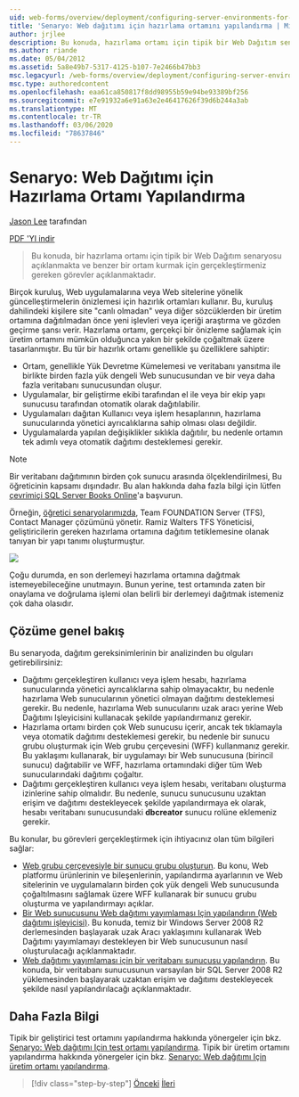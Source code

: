```yaml
---
uid: web-forms/overview/deployment/configuring-server-environments-for-web-deployment/scenario-configuring-a-staging-environment-for-web-deployment
title: 'Senaryo: Web dağıtımı için hazırlama ortamını yapılandırma | Microsoft Docs'
author: jrjlee
description: Bu konuda, hazırlama ortamı için tipik bir Web Dağıtım senaryosu açıklanmakta ve benzer bir env 'yi kurmak için gerçekleştirmeniz gereken görevler açıklanmaktadır...
ms.author: riande
ms.date: 05/04/2012
ms.assetid: 5a8e49b7-5317-4125-b107-7e2466b47bb3
msc.legacyurl: /web-forms/overview/deployment/configuring-server-environments-for-web-deployment/scenario-configuring-a-staging-environment-for-web-deployment
msc.type: authoredcontent
ms.openlocfilehash: eaa61ca850817f8dd98955b59e94be93389bf256
ms.sourcegitcommit: e7e91932a6e91a63e2e46417626f39d6b244a3ab
ms.translationtype: MT
ms.contentlocale: tr-TR
ms.lasthandoff: 03/06/2020
ms.locfileid: "78637846"
---
```

# <a name="scenario-configuring-a-staging-environment-for-web-deployment"></a>Senaryo: Web Dağıtımı için Hazırlama Ortamı Yapılandırma

[Jason Lee](https://github.com/jrjlee) tarafından

[PDF 'YI indir](https://msdnshared.blob.core.windows.net/media/MSDNBlogsFS/prod.evol.blogs.msdn.com/CommunityServer.Blogs.Components.WeblogFiles/00/00/00/63/56/8130.DeployingWebAppsInEnterpriseScenarios.pdf)

> Bu konuda, bir hazırlama ortamı için tipik bir Web Dağıtım senaryosu açıklanmakta ve benzer bir ortam kurmak için gerçekleştirmeniz gereken görevler açıklanmaktadır.

Birçok kuruluş, Web uygulamalarına veya Web sitelerine yönelik güncelleştirmelerin önizlemesi için hazırlık ortamları kullanır. Bu, kuruluş dahilindeki kişilere site "canlı olmadan" veya diğer sözcüklerden bir üretim ortamına dağıtılmadan önce yeni işlevleri veya içeriği araştırma ve gözden geçirme şansı verir. Hazırlama ortamı, gerçekçi bir önizleme sağlamak için üretim ortamını mümkün olduğunca yakın bir şekilde çoğaltmak üzere tasarlanmıştır. Bu tür bir hazırlık ortamı genellikle şu özelliklere sahiptir:

- Ortam, genellikle Yük Devretme Kümelemesi ve veritabanı yansıtma ile birlikte birden fazla yük dengeli Web sunucusundan ve bir veya daha fazla veritabanı sunucusundan oluşur.
- Uygulamalar, bir geliştirme ekibi tarafından el ile veya bir ekip yapı sunucusu tarafından otomatik olarak dağıtılabilir.
- Uygulamaları dağıtan Kullanıcı veya işlem hesaplarının, hazırlama sunucularında yönetici ayrıcalıklarına sahip olması olası değildir.
- Uygulamalarda yapılan değişiklikler sıklıkla dağıtılır, bu nedenle ortamın tek adımlı veya otomatik dağıtımı desteklemesi gerekir.

> [!NOTE]
> Bir veritabanı dağıtımının birden çok sunucu arasında ölçeklendirilmesi, Bu öğreticinin kapsamı dışındadır. Bu alan hakkında daha fazla bilgi için lütfen [çevrimiçi SQL Server Books Online](https://technet.microsoft.com/library/ms130214.aspx)'a başvurun.

Örneğin, [öğretici senaryolarımızda](../deploying-web-applications-in-enterprise-scenarios/enterprise-web-deployment-scenario-overview.md), Team FOUNDATION Server (TFS), Contact Manager çözümünü yönetir. Ramiz Walters TFS Yöneticisi, geliştiricilerin gereken hazırlama ortamına dağıtım tetiklemesine olanak tanıyan bir yapı tanımı oluşturmuştur.

![](scenario-configuring-a-staging-environment-for-web-deployment/_static/image1.png)

Çoğu durumda, en son derlemeyi hazırlama ortamına dağıtmak istemeyebileceğine unutmayın. Bunun yerine, test ortamında zaten bir onaylama ve doğrulama işlemi olan belirli bir derlemeyi dağıtmak istemeniz çok daha olasıdır.

## <a name="solution-overview"></a>Çözüme genel bakış

Bu senaryoda, dağıtım gereksinimlerinin bir analizinden bu olguları getirebilirsiniz:

- Dağıtımı gerçekleştiren kullanıcı veya işlem hesabı, hazırlama sunucularında yönetici ayrıcalıklarına sahip olmayacaktır, bu nedenle hazırlama Web sunucularının yönetici olmayan dağıtımı desteklemesi gerekir. Bu nedenle, hazırlama Web sunucularını uzak aracı yerine Web Dağıtımı Işleyicisini kullanacak şekilde yapılandırmanız gerekir.
- Hazırlama ortamı birden çok Web sunucusu içerir, ancak tek tıklamayla veya otomatik dağıtımı desteklemesi gerekir, bu nedenle bir sunucu grubu oluşturmak için Web grubu çerçevesini (WFF) kullanmanız gerekir. Bu yaklaşımı kullanarak, bir uygulamayı bir Web sunucusuna (birincil sunucu) dağıtabilir ve WFF, hazırlama ortamındaki diğer tüm Web sunucularındaki dağıtımı çoğaltır.
- Dağıtımı gerçekleştiren kullanıcı veya işlem hesabı, veritabanı oluşturma izinlerine sahip olmalıdır. Bu nedenle, sunucu sunucusunu uzaktan erişim ve dağıtımı destekleyecek şekilde yapılandırmaya ek olarak, hesabı veritabanı sunucusundaki **dbcreator** sunucu rolüne eklemeniz gerekir.

Bu konular, bu görevleri gerçekleştirmek için ihtiyacınız olan tüm bilgileri sağlar:

- [Web grubu çerçevesiyle bir sunucu grubu oluşturun](creating-a-server-farm-with-the-web-farm-framework.md). Bu konu, Web platformu ürünlerinin ve bileşenlerinin, yapılandırma ayarlarının ve Web sitelerinin ve uygulamaların birden çok yük dengeli Web sunucusunda çoğaltılmasını sağlamak üzere WFF kullanarak bir sunucu grubu oluşturma ve yapılandırmayı açıklar.
- [Bir Web sunucusunu Web dağıtımı yayımlaması Için yapılandırın (Web dağıtımı işleyicisi)](configuring-a-web-server-for-web-deploy-publishing-web-deploy-handler.md). Bu konuda, temiz bir Windows Server 2008 R2 derlemesinden başlayarak uzak Aracı yaklaşımını kullanarak Web Dağıtımı yayımlamayı destekleyen bir Web sunucusunun nasıl oluşturulacağı açıklanmaktadır.
- [Web dağıtımı yayımlaması için bir veritabanı sunucusu yapılandırın](configuring-a-database-server-for-web-deploy-publishing.md). Bu konuda, bir veritabanı sunucusunun varsayılan bir SQL Server 2008 R2 yüklemesinden başlayarak uzaktan erişim ve dağıtımı destekleyecek şekilde nasıl yapılandırılacağı açıklanmaktadır.

## <a name="further-reading"></a>Daha Fazla Bilgi

Tipik bir geliştirici test ortamını yapılandırma hakkında yönergeler için bkz. [Senaryo: Web dağıtımı Için test ortamı yapılandırma](scenario-configuring-a-test-environment-for-web-deployment.md). Tipik bir üretim ortamını yapılandırma hakkında yönergeler için bkz. [Senaryo: Web dağıtımı Için üretim ortamı yapılandırma](scenario-configuring-a-production-environment-for-web-deployment.md).

> [!div class="step-by-step"]
> [Önceki](scenario-configuring-a-test-environment-for-web-deployment.md)
> [İleri](scenario-configuring-a-production-environment-for-web-deployment.md)
